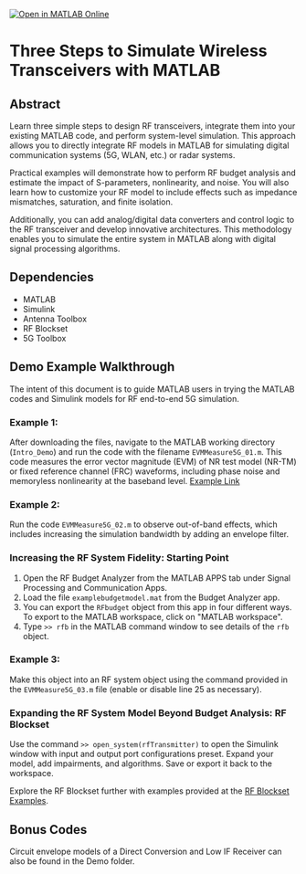 [![Open in MATLAB Online](https://www.mathworks.com/images/responsive/global/open-in-matlab-online.svg)](https://matlab.mathworks.com/open/github/v1?repo=SekharRajendran/3_steps_RF_Sek)

# Three Steps to Simulate Wireless Transceivers with MATLAB

## Abstract
Learn three simple steps to design RF transceivers, integrate them into your existing MATLAB code, and perform system-level simulation. This approach allows you to directly integrate RF models in MATLAB for simulating digital communication systems (5G, WLAN, etc.) or radar systems.

Practical examples will demonstrate how to perform RF budget analysis and estimate the impact of S-parameters, nonlinearity, and noise. You will also learn how to customize your RF model to include effects such as impedance mismatches, saturation, and finite isolation.

Additionally, you can add analog/digital data converters and control logic to the RF transceiver and develop innovative architectures. This methodology enables you to simulate the entire system in MATLAB along with digital signal processing algorithms.

## Dependencies
- MATLAB
- Simulink
- Antenna Toolbox
- RF Blockset
- 5G Toolbox

## Demo Example Walkthrough
The intent of this document is to guide MATLAB users in trying the MATLAB codes and Simulink models for RF end-to-end 5G simulation.

### Example 1:
After downloading the files, navigate to the MATLAB working directory (`Intro_Demo`) and run the code with the filename `EVMMeasure5G_01.m`. This code measures the error vector magnitude (EVM) of NR test model (NR-TM) or fixed reference channel (FRC) waveforms, including phase noise and memoryless nonlinearity at the baseband level. 
[Example Link](https://www.mathworks.com/help/5g/ug/evm-measurement-of-5g-nr-pdsch-waveforms.html)

### Example 2:
Run the code `EVMMeasure5G_02.m` to observe out-of-band effects, which includes increasing the simulation bandwidth by adding an envelope filter.

### Increasing the RF System Fidelity: Starting Point
1. Open the RF Budget Analyzer from the MATLAB APPS tab under Signal Processing and Communication Apps.
2. Load the file `examplebudgetmodel.mat` from the Budget Analyzer app. 
3. You can export the `RFbudget` object from this app in four different ways. To export to the MATLAB workspace, click on "MATLAB workspace".
4. Type `>> rfb` in the MATLAB command window to see details of the `rfb` object.

### Example 3:
 Make this object into an RF system object using the command provided in the `EVMMeasure5G_03.m` file (enable or disable line 25 as necessary).

### Expanding the RF System Model Beyond Budget Analysis: RF Blockset
Use the command `>> open_system(rfTransmitter)` to open the Simulink window with input and output port configurations preset. Expand your model, add impairments, and algorithms. Save or export it back to the workspace.

Explore the RF Blockset further with examples provided at the [RF Blockset Examples](https://www.mathworks.com/help/simrf/examples.html?s_tid=CRUX_topnav).

## Bonus Codes
Circuit envelope models of a Direct Conversion and Low IF Receiver can also be found in the Demo folder.
